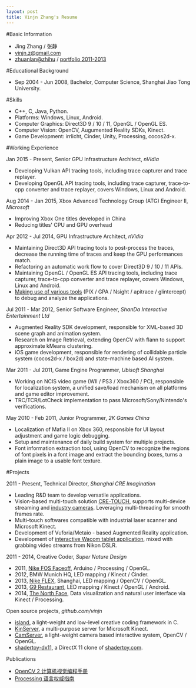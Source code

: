 ```yaml
---
layout: post
title: Vinjn Zhang's Resume
---
```

#Basic Information  
*   Jing Zhang / 张静
*   vinjn.z@gmail.com
*   [zhuanlan@zhihu](http://zhuanlan.zhihu.com/hacker-and-painter/) / [portfolio 2011-2013](http://vinjn.github.io/portfolio/)

#Educational Background
*   Sep 2004 - Jun 2008, Bachelor, Computer Science, Shanghai Jiao Tong University.   

#Skills   
*   C++, C, Java, Python.
*   Platforms: Windows, Linux, Android.
*   Computer Graphics: Direct3D 9 / 10 / 11, OpenGL / OpenGL ES.
*   Computer Vision: OpenCV, Augumented Reality SDKs, Kinect.
*   Game Development: irrlicht, Cinder, Unity, Processing, cocos2d-x.

#Working Experience  

Jan 2015 - Present, Senior GPU Infrastructure Architect, *nVidia*

*   Developing Vulkan API tracing tools, including trace capturer and trace replayer.
*   Developing OpenGL API tracing tools, including trace capturer, trace-to-cpp converter and trace replayer, covers Windows, Linux and Android.

Aug 2014 - Jan 2015, Xbox Advanced Technology Group (ATG) Engineer II, *Microsoft*

*   Improving Xbox One titles developed in China
*   Reducing titles' CPU and GPU overhead

Apr 2012 - Jul 2014, GPU Infrastructure Architect, *nVidia*  

*   Maintaining Direct3D API tracing tools to post-process the traces, decrease the running time of traces and keep the GPU performances match.
*   Refactoring an automatic work flow to cover Direct3D 9 / 10 / 11 APIs.
*   Maintaining OpenGL / OpenGL ES API tracing tools, including trace capturer, trace-to-cpp converter and trace replayer, covers Windows, Linux and Android.
*   [Making use of various tools](https://github.com/vinjn/vinjn.github.io/blob/master/_posts/2013-07-07-graphics-debugging-tools-overview.md) (PIX / GPA / Nsight / apitrace / glintercept) to debug and analyze the applications.

Jul 2011 - Mar 2012, Senior Software Engineer, *ShanDa Interactive Entertainment Ltd*  

*   Augmented Reality SDK development, responsible for XML-based 3D scene graph and animation system.
*   Research on Image Retrieval, extending OpenCV with flann to support approximate kMeans clustering.
*   iOS game development, responsible for rendering of collidable particle system (cocos2d-x / box2d) and state-machine based AI system.

Mar 2011 - Jul 2011, Game Engine Programmer, *Ubisoft Shanghai*  

*   Working on NCIS video game (WII / PS3 / Xbox360 / PC), responsible for localization system, a unified save/load mechanism on all platforms and game editor improvement.
*   TRC/TCR/LotCheck implementation to pass Microsoft/Sony/Nintendo's verifications.

May 2010 - Feb 2011, Junior Programmer, *2K Games China*  

*   Localization of Mafia II on Xbox 360, responsible for UI layout adjustment and game logic debugging.
*   Setup and maintenance of daily build system for multiple projects.
*   Font information extraction tool, using OpenCV to recognize the regions of font pixels in a font image and extract the bounding boxes, turns a plain image to a usable font texture.   

#Projects   

2011 - Present, Technical Director, *Shanghai CRE Imagination*  

*   Leading R&D team to develop versatile applications. 
*   Vision-based multi-touch solution [CRE-TOUCH](http://www.cre-web.com/?p=302&lang=en), supports multi-device streaming and [industry cameras](http://www.cre-web.com/?p=583&lang=en). Leveraging multi-threading for smooth frames rate.
*   Multi-touch softwares compatible with industrial laser scanner and Microsoft Kinect.
*   Development of Vuforia/Metaio - based Augmented Reality application.
*   Development of [interactive Wacom tablet application](http://www.cre-web.com/?p=563&lang=en), mixed with grabbing video streams from Nikon DSLR.

2011 - 2014, Creative Coder, *Super Nature Design*  

*   2011, [Nike FOS Faceoff](http://www.supernaturedesign.com/work/nikefosfaceoff), Arduino / Processing / OpenGL.
*   2012, BMW Munich HQ, LED mapping / Kinect / Cinder.
*   2013, [Nike FLEX](http://www.supernaturedesign.com/work/flex), Shanghai, LED mapping / OpenCV / OpenGL.
*   2013, [G9 Restaurant](http://arrestedmotion.com/2014/08/insa-for-g9-restaurant-shanghai/), LED mapping / Kinect / OpenGL / Android.
*   2014, [The North Face](http://v.youku.com/v_show/id_XODA3OTM3ODg4.html), Data visualization and natural user interface via Kinect / Processing. 

Open source projects, *github.com/vinjn*  

*   [island](https://github.com/vinjn/island), a light-weight and low-level creative coding framework in C.
*   [KinServer](https://github.com/vinjn/KinServer), a multi-purpose server for Microsoft Kinect.
*   [CamServer](http://github.com/vinjn/CamServer/), a light-weight camera based interactive system, OpenCV / OpenGL.
*   [shadertoy-dx11](http://github.com/vinjn/shadertoy-dx11/), a DirectX 11 clone of [shadertoy.com](https://www.shadertoy.com/).

Publications

*   [OpenCV 2 计算机视觉编程手册](http://www.amazon.cn/OpenCV2%E8%AE%A1%E7%AE%97%E6%9C%BA%E8%A7%86%E8%A7%89%E7%BC%96%E7%A8%8B%E6%89%8B%E5%86%8C-Robert-Laganiere%E8%91%97-%E5%BC%A0%E9%9D%99/dp/B00DO9TC6C/)
*   [Processing 语言权威指南](http://www.amazon.cn/Processing%E8%AF%AD%E8%A8%80%E6%9D%83%E5%A8%81%E6%8C%87%E5%8D%97-%E7%91%9E%E6%96%AF/dp/B00FEMKN7Y/)
